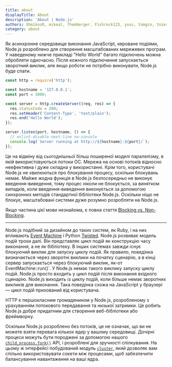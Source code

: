 ```yaml
---
title: about
displayTitle: About
description: 'About | Node.js'
authors: XhmikosR, mikeal, fhemberger, Fishrock123, yous, tomgco, tniessen, SMcCandlish, saadq, Trott, Gornstats, piperchester, naoufal,  lpinca, j9t, bnoordhuis, harshadsabne, Chris911, benhalverson
category: about
---
```


Як асинхронне середовище виконання JavaScript, кероване подіями, 
Node.js розроблено для створення масштабованих мережевих програм. 
У наведеному нижче прикладі "Hello World" багато підключень можна обробляти одночасно. 
Після кожного підключення запускається зворотний виклик, 
але якщо роботи не потрібно виконувати, Node.js буде спати.

```js
const http = require('http');

const hostname = '127.0.0.1';
const port = 3000;

const server = http.createServer((req, res) => {
  res.statusCode = 200;
  res.setHeader('Content-Type', 'text/plain');
  res.end('Hello World');
});

server.listen(port, hostname, () => {
  // eslint-disable-next-line no-console
  console.log(`Server running at http://${hostname}:${port}/`);
});
```

Це на відміну від сьогоднішньої більш поширеної моделі паралелізму, 
в якій використовуються потоки ОС. Мережа на основі потоків відносно 
неефективна і дуже складна у використанні. Крім того, користувачі Node.js 
не хвилюються про блокування процесу, оскільки блокувань немає. 
Майже жодна функція в Node.js безпосередньо не виконує введення-виведення, 
тому процес ніколи не блокується, за винятком випадків, коли введення-виведення 
виконується за допомогою синхронних методів стандартної бібліотеки Node.js. 
Оскільки ніщо не блокує, масштабовані системи дуже розумно розробляти на Node.js.

Якщо частина цієї мови незнайома, є повна стаття
[Blocking vs. Non-Blocking][].

***

Node.js подібний за дизайном до таких систем, як Ruby, і на них впливають
[Event Machine][] і Python [Twisted][]. Node.js розвиває модель подій трохи далі. 
Він представляє цикл подій як конструкцію часу виконання, а не як бібліотеку. 
В інших системах завжди існує блокуючий виклик для запуску циклу подій. 
Як правило, поведінка визначається через зворотні виклики на початку сценарію, 
а в кінці сервер запускається через блокуючий виклик, як-от EventMachine::run()`. 
У Node.js немає такого виклику запуску циклу подій. Node.js просто входить 
у цикл подій після виконання вхідного сценарію. Node.js виходить із циклу подій, 
коли більше немає зворотних викликів для виконання. Така поведінка схожа на 
JavaScript у браузері — цикл подій прихований від користувача.

HTTP є першокласним громадянином у Node.js, розробленому з урахуванням потокового 
передавання та низької затримки. Це робить Node.js добре придатним для створення веб-бібліотеки або фреймворку.

Оскільки Node.js розроблено без потоків, це не означає, що ви не можете взяти
перевага кількох ядер у вашому середовищі. Дочірні процеси можуть бути породжені 
за допомогою нашого [`child_process.fork()`][] API, і розроблені для зручності спілкування. 
На цьому ж інтерфейсі побудований модуль [`cluster`][], який дозволяє вам спільно 
використовувати сокети між процесами, щоб забезпечити балансування навантаження на ваші ядра.

[blocking vs. non-blocking]: /learn/overview-of-blocking-vs-non-blocking/
[`child_process.fork()`]: /api/child_process/
[`cluster`]: https://nodejs.org/api/cluster.html
[event machine]: https://github.com/eventmachine/eventmachine
[twisted]: https://twistedmatrix.com/trac/

